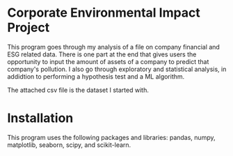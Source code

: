 # Corporate Environmental Impact Project
This program goes through my analysis of a file on company financial and ESG related data. There is one part at the end that gives users the opportunity to input the amount of assets of a company to predict that company's pollution. I also go through exploratory and statistical analysis, in addidtion to performing a hypothesis test and a ML algorithm. 

The attached csv file is the dataset I started with. 

# Installation
This program uses the following packages and libraries:
pandas, 
numpy, 
matplotlib, 
seaborn, 
scipy, and 
scikit-learn.
